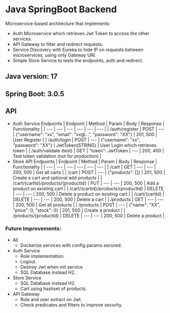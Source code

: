 # Java SpringBoot Backend

Microservice-based architecture that implements:
- Auth Microservice which retrieves Jwt Token to access the other services.
- API Gateway to filter and redirect requests.
- Service Discovery with Eureka to hide IP on requests between microservices, using only Gateway URI.
- Simple Store Service to tests the endpoints, auth and redirect.


## Java version: 17
## Spring Boot: 3.0.5


## API
- Auth Service Endpoints
    | Endpoint | Method | Param | Body | Response | Functionality |
    | --- | --- | --- | --- | --- | --- |
    | /auth/register | POST | --- | {"username": "xx", "email": "xx@...", "password": "XX"} | 201, 500 | User Register |
    | /auth/login | POST | --- | {"username": "xx", "password": "XX"} | JwtToken(STRING) | User Login which retrieves token |
    | /auth/validate (test) | GET | "token": JwtToken | --- | 200, 400 | Test token validation (not for production) |
- Store API Endpoints
    | Endpoint | Method | Param | Body | Response | Functionality |
    | --- | --- | --- | --- | --- | --- |
    | /cart | GET | --- | --- | 200, 500 | Get all carts |
    | /cart | POST | --- | {"products": []} | 201, 500 | Create a cart and optional add products |
    | /cart/{cartId}/products/{productId} | PUT | --- | --- | 200, 500 | Add a product on existing cart |
    | /cart/{cartId}/products/{productId} | DELETE | --- | --- | 200, 500 | Delete a product on existing cart |
    | /cart/{cartId} | DELETE | --- | --- | 200, 500 | Delete a cart |
    | /products | GET | --- | --- | 200, 500 | Get all products |
    | /products | POST | --- | {"name": "XX", "price": 0, "stock": 0} | 201, 500 | Create a product |
    | /products/{productId} | DELETE | --- | --- | 200, 500 | Delete a product |


### Future Improvements:
- All
    - Dockerize services with config params secured.
- Auth Service
    - Role implementation.
    - Logout.
    - Destroy Jwt when init service
    - SQL Database instead H2.
- Store Service
    - SQL Database instead H2.
    - Cart using hashset of products.
- API Gateway
    - Role and user extract on Jwt.
    - Check predicates and filters to improve security.